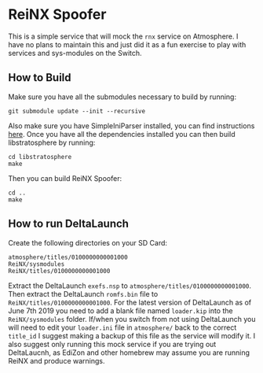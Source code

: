 # ReiNX Spoofer

This is a simple service that will mock the `rnx` service on Atmosphere. I have no plans to maintain this and just did it as a fun exercise to play with services and sys-modules on the Switch.

## How to Build

Make sure you have all the submodules necessary to build by running:

```
git submodule update --init --recursive
```

Also make sure you have SimpleIniParser installed, you can find instructions [here](https://github.com/AtlasNX/SimpleIniParser). Once you have all the dependencies installed you can then build libstratosphere by running:

```
cd libstratosphere
make
```

Then you can build ReiNX Spoofer:

```
cd ..
make
```

## How to run DeltaLaunch

Create the following directories on your SD Card:

```
atmosphere/titles/0100000000001000
ReiNX/sysmodules
ReiNX/titles/0100000000001000
```

Extract the DeltaLaunch `exefs.nsp` to `atmosphere/titles/0100000000001000`. Then extract the DeltaLaunch `romfs.bin` file to `ReiNX/titles/0100000000001000`. For the latest version of DeltaLaunch as of June 7th 2019 you need to add a blank file named `loader.kip` into the `ReiNX/sysmodules` folder. If/when you switch from not using DeltaLaunch you will need to edit your `loader.ini` file in `atmosphere/` back to the correct `title_id` I suggest making a backup of this file as the service will modify it. I also suggest only running this mock service if you are trying out DeltaLaucnh, as EdiZon and other homebrew may assume you are running ReiNX and produce warnings.
